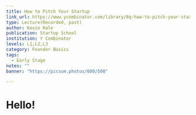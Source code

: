 ```yaml
---
title: How to Pitch Your Startup
link_url: https://www.ycombinator.com/library/6q-how-to-pitch-your-startup
type: Lecture(Recorded, past)
author: Kevin Hale
publication: Startup School
institution: Y Combinator
levels: L1,L2,L3
category: Founder Basics
tags:
  - Early Stage
notes: ""
banner: "https://picsum.photos/600/500"

---
```


# Hello!
